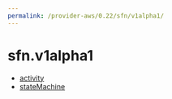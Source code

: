 ```yaml
---
permalink: /provider-aws/0.22/sfn/v1alpha1/
---
```


# sfn.v1alpha1



* [activity](activity.md)
* [stateMachine](stateMachine.md)